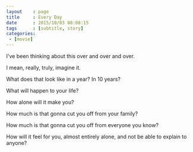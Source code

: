 ```yaml
---
layout    : page
title     : Every Day
date      : 2015/10/03 08:08:15
tags      : [subtitle, story]
categories: 
 - [movie]
---
```


I've been thinking about this
over and over and over.
<!-- more --> 

I mean, really, truly,
imagine it.

What does that
look like in a year?
In 10 years?

What will happen
to your life?

How alone will it make you?

How much is that gonna cut you
off from your family?

How much is that gonna cut you
off from everyone you know?

How will it feel for you,
almost entirely alone,
and not be able to explain to anyone?
